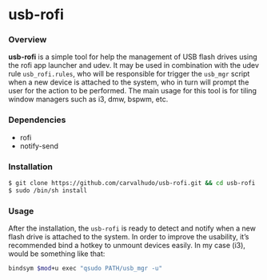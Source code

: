 usb-rofi
========

### Overview

**usb-rofi** is a simple tool for help the management of USB flash drives using the rofi app
launcher and udev. It may be used in combination with the udev rule `usb_rofi.rules`, who will be
responsible for trigger the `usb_mgr` script when a new device is attached to the system, who in
turn will prompt the user for the action to be performed. The main usage for this tool is for tiling
window managers such as i3, dmw, bspwm, etc.

### Dependencies

- rofi
- notify-send

### Installation

```bash
$ git clone https://github.com/carvalhudo/usb-rofi.git && cd usb-rofi
$ sudo /bin/sh install
```

### Usage

After the installation, the `usb-rofi` is ready to detect and notify when a new flash drive is
attached to the system. In order to improve the usability, it’s recommended bind a hotkey to
unmount devices easily. In my case (i3), would be something like that:

```bash
bindsym $mod+u exec "qsudo PATH/usb_mgr -u"
```
